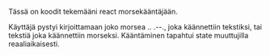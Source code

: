 Tässä on koodit tekemääni react morsekääntäjään.

Käyttäjä pystyi kirjoittamaan joko morsea .. .--., joka käännettiin tekstiksi, 
tai tekstiä joka käännettiin morseksi. Kääntäminen tapahtui state muuttujilla reaaliaikaisesti.
